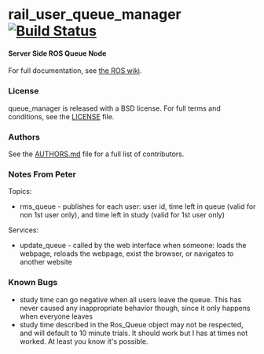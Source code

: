 rail_user_queue_manager [![Build Status](https://api.travis-ci.org/WPI-RAIL/rail_user_queue_manager.png)](https://travis-ci.org/WPI-RAIL/rail_user_queue_manager)
=======================

#### Server Side ROS Queue Node
For full documentation, see [the ROS wiki](http://ros.org/wiki/rail_user_queue_manager).

### License
queue_manager is released with a BSD license. For full terms and conditions, see the [LICENSE](LICENSE) file.

### Authors
See the [AUTHORS.md](AUTHORS.md) file for a full list of contributors.

### Notes From Peter
Topics:
 - rms_queue - publishes for each user: user id, time left in queue (valid for non 1st user only), and time left in study (valid for 1st user only)

Services:
 - update_queue - called by the web interface when someone: loads the webpage, reloads the webpage, exist the browser, or navigates to another website

### Known Bugs
 - study time can go negative when all users leave the queue. This has never caused any inappropriate behavior though, since it only happens when everyone leaves
 - study time described in the Ros_Queue object may not be respected, and will default to 10 minute trials. It should work but I has at times not worked. At least you know it's possible.
